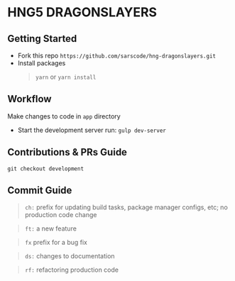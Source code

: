 # HNG5 DRAGONSLAYERS

## Getting Started

- Fork this repo `https://github.com/sarscode/hng-dragonslayers.git`
- Install packages
  > `yarn` or `yarn install`

## Workflow
Make changes to code in `app` directory
- Start the development server run: `gulp dev-server`

## Contributions & PRs Guide

`git checkout development`

## Commit Guide

> `ch:` prefix for updating build tasks, package manager configs, etc; no production code change

> `ft:` a new feature

> `fx` prefix for a bug fix

> `ds:` changes to documentation

> `rf:` refactoring production code
